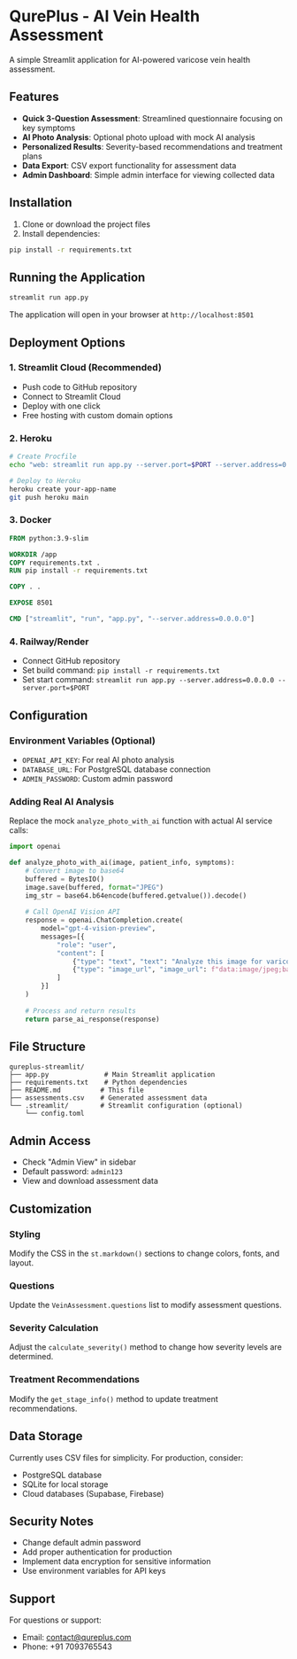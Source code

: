 # QurePlus - AI Vein Health Assessment

A simple Streamlit application for AI-powered varicose vein health assessment.

## Features

- **Quick 3-Question Assessment**: Streamlined questionnaire focusing on key symptoms
- **AI Photo Analysis**: Optional photo upload with mock AI analysis
- **Personalized Results**: Severity-based recommendations and treatment plans
- **Data Export**: CSV export functionality for assessment data
- **Admin Dashboard**: Simple admin interface for viewing collected data

## Installation

1. Clone or download the project files
2. Install dependencies:
```bash
pip install -r requirements.txt
```

## Running the Application

```bash
streamlit run app.py
```

The application will open in your browser at `http://localhost:8501`

## Deployment Options

### 1. Streamlit Cloud (Recommended)
- Push code to GitHub repository
- Connect to Streamlit Cloud
- Deploy with one click
- Free hosting with custom domain options

### 2. Heroku
```bash
# Create Procfile
echo "web: streamlit run app.py --server.port=$PORT --server.address=0.0.0.0" > Procfile

# Deploy to Heroku
heroku create your-app-name
git push heroku main
```

### 3. Docker
```dockerfile
FROM python:3.9-slim

WORKDIR /app
COPY requirements.txt .
RUN pip install -r requirements.txt

COPY . .

EXPOSE 8501

CMD ["streamlit", "run", "app.py", "--server.address=0.0.0.0"]
```

### 4. Railway/Render
- Connect GitHub repository
- Set build command: `pip install -r requirements.txt`
- Set start command: `streamlit run app.py --server.address=0.0.0.0 --server.port=$PORT`

## Configuration

### Environment Variables (Optional)
- `OPENAI_API_KEY`: For real AI photo analysis
- `DATABASE_URL`: For PostgreSQL database connection
- `ADMIN_PASSWORD`: Custom admin password

### Adding Real AI Analysis
Replace the mock `analyze_photo_with_ai` function with actual AI service calls:

```python
import openai

def analyze_photo_with_ai(image, patient_info, symptoms):
    # Convert image to base64
    buffered = BytesIO()
    image.save(buffered, format="JPEG")
    img_str = base64.b64encode(buffered.getvalue()).decode()
    
    # Call OpenAI Vision API
    response = openai.ChatCompletion.create(
        model="gpt-4-vision-preview",
        messages=[{
            "role": "user",
            "content": [
                {"type": "text", "text": "Analyze this image for varicose veins..."},
                {"type": "image_url", "image_url": f"data:image/jpeg;base64,{img_str}"}
            ]
        }]
    )
    
    # Process and return results
    return parse_ai_response(response)
```

## File Structure

```
qureplus-streamlit/
├── app.py              # Main Streamlit application
├── requirements.txt    # Python dependencies
├── README.md          # This file
├── assessments.csv    # Generated assessment data
└── .streamlit/        # Streamlit configuration (optional)
    └── config.toml
```

## Admin Access

- Check "Admin View" in sidebar
- Default password: `admin123`
- View and download assessment data

## Customization

### Styling
Modify the CSS in the `st.markdown()` sections to change colors, fonts, and layout.

### Questions
Update the `VeinAssessment.questions` list to modify assessment questions.

### Severity Calculation
Adjust the `calculate_severity()` method to change how severity levels are determined.

### Treatment Recommendations
Modify the `get_stage_info()` method to update treatment recommendations.

## Data Storage

Currently uses CSV files for simplicity. For production, consider:
- PostgreSQL database
- SQLite for local storage
- Cloud databases (Supabase, Firebase)

## Security Notes

- Change default admin password
- Add proper authentication for production
- Implement data encryption for sensitive information
- Use environment variables for API keys

## Support

For questions or support:
- Email: contact@qureplus.com
- Phone: +91 7093765543